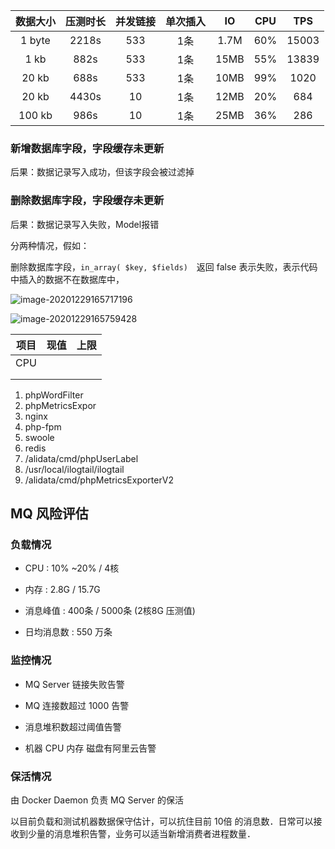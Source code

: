 | 数据大小 | 压测时长 | 并发链接 | 单次插入 |  IO  | CPU  |  TPS  |
| :------: | :------: | :------: | :------: | :--: | :--: | :---: |
|  1 byte  |  2218s   |   533    |   1条    | 1.7M | 60%  | 15003 |
|   1 kb   |   882s   |   533    |   1条    | 15MB | 55%  | 13839 |
|  20 kb   |   688s   |   533    |   1条    | 10MB | 99%  | 1020  |
|  20 kb   |  4430s   |    10    |   1条    | 12MB | 20%  |  684  |
|  100 kb  |   986s   |    10    |   1条    | 25MB | 36%  |  286  |



### 新增数据库字段，字段缓存未更新

后果：数据记录写入成功，但该字段会被过滤掉

### 删除数据库字段，字段缓存未更新

后果：数据记录写入失败，Model报错



分两种情况，假如：

删除数据库字段，`in_array( $key, $fields)`　返回 false 表示失败，表示代码中插入的数据不在数据库中，

![image-20201229165717196](/home/link/.config/Typora/typora-user-images/image-20201229165717196.png)



![image-20201229165759428](/home/link/.config/Typora/typora-user-images/image-20201229165759428.png)





| 项目 | 现值 | 上限 |
| :--: | :--: | :--: |
| CPU  |      |      |
|      |      |      |
|      |      |      |







1. phpWordFilter 
2. phpMetricsExpor
3. nginx
4. php-fpm
5. swoole
6. redis
7. /alidata/cmd/phpUserLabel
8. /usr/local/ilogtail/ilogtail
9. /alidata/cmd/phpMetricsExporterV2



## MQ 风险评估

### 负载情况

- CPU : 10% ~20% / 4核

- 内存 : 2.8G / 15.7G

- 消息峰值 : 400条 / 5000条 (2核8G 压测值)

- 日均消息数 : 550 万条

### 监控情况

- MQ Server 链接失败告警

- MQ 连接数超过 1000 告警

- 消息堆积数超过阈值告警
- 机器 CPU 内存 磁盘有阿里云告警

### 保活情况

由 Docker Daemon 负责 MQ Server 的保活

以目前负载和测试机器数据保守估计，可以抗住目前 10倍 的消息数．日常可以接收到少量的消息堆积告警，业务可以适当新增消费者进程数量．

























